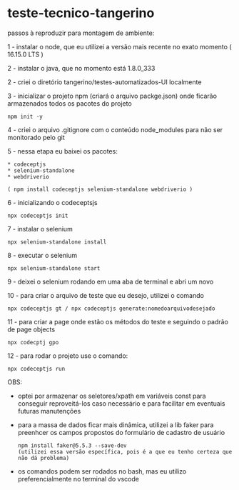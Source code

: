 # teste-tecnico-tangerino

passos à reproduzir para montagem de ambiente: 

1 - instalar o node, que eu utilizei a versão mais recente no exato momento ( 16.15.0 LTS )

2 - instalar o java, que no momento está 1.8.0_333

2 - criei o diretório tangerino/testes-automatizados-UI localmente 

3 - inicializar o projeto npm (criará o arquivo packge.json) onde ficarão armazenados todos os pacotes do projeto

	npm init -y
	
4 - criei o arquivo .gitignore com o conteúdo node_modules para não ser monitorado pelo git

5 - nessa etapa eu baixei os pacotes:

	* codeceptjs
	* selenium-standalone
	* webdriverio
	
	( npm install codeceptjs selenium-standalone webdriverio )

6 - inicializando o codeceptsjs

	npx codeceptjs init
	
7 - instalar o selenium 

	npx selenium-standalone install
	
8 - executar o selenium 

	npx selenium-standalone start
		
9 - deixei o selenium rodando em uma aba de terminal e abri um novo  

10 - para criar o arquivo de teste que eu desejo, utilizei o comando

	npx codeceptjs gt / npx codeceptjs generate:nomedoarquivodesejado

11 - para criar a page onde estão os métodos do teste e seguindo o padrão de page objects

	npx codecptj gpo
	
12 - para rodar o projeto use o comando: 

	npx codeceptjs run 

OBS: 
  - optei por armazenar os seletores/xpath em variáveis const para conseguir reproveitá-los caso necessário e para facilitar em eventuais futuras manutenções 

  - para a massa de dados ficar mais dinâmica, utilizei a lib faker para preenhcer os campos propostos do formulário de cadastro de usuário
  
     	npm install faker@5.5.3 --save-dev
     	(utilizei essa versão específica, pois é a que eu tenho certeza que não dá problema)
     
  - os comandos podem ser rodados no bash, mas eu utilizo preferencialmente no terminal do vscode



 



	
